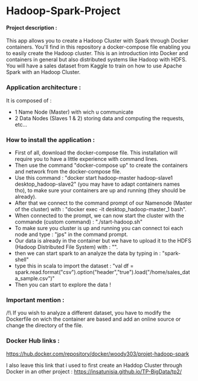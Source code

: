 # Hadoop-Spark-Project

#### Project description : 
This app allows you to create a Hadoop Cluster with Spark through Docker containers. You'll find in this repository a docker-compose file enabling you to easily create the Hadoop cluster. This is an introduction into Docker and containers in general but also distributed systems like Hadoop with HDFS. You will have a sales dataset from Kaggle to train on how to use Apache Spark with an Hadoop Cluster.

### Application architecture : 
It is composed of :
  - 1 Name Node (Master) with wich u communicate 
  - 2 Data Nodes (Slaves 1 & 2) storing data and computing the requests, etc...

### How to install the application :
- First of all, download the docker-compose file. This installation will require you to have a little experience with command lines. 
- Then use the command "docker-compose up" to create the containers and network from the docker-compose file.
- Use this command : "docker start hadoop-master hadoop-slave1 desktop_hadoop-slave2" (you may have to adapt containers names tho), to make sure your containers are up and running (they should be already).
- After that we connect to the command prompt of our Namenode (Master of the cluster) with : "docker exec -it desktop_hadoop-master_1 bash".
- When connected to the prompt, we can now start the cluster with the commande (custom command) : "./start-hadoop.sh" 
- To make sure you cluster is up and running you can connect toi each node and type : "jps" in the command prompt.
- Our data is already in the container but we have to upload it to the HDFS (Hadoop Distributed File System) with : "".
- then we can start spark to an analyze the data by typing in : "spark-shell"
- type this in scala to import the dataset : "val df = spark.read.format("csv").option("header","true").load("/home/sales_data_sample.csv")"
- Then you can start to explore the data !

### Important mention :
/!\ If you wish to analyze a different dataset, you have to modify the Dockerfile on wich the container are based and add an online source or change the directory of the file. 

### Docker Hub links :
https://hub.docker.com/repository/docker/woody303/projet-hadoop-spark

I also leave this link that i used to first create an Haddop Cluster through Docker in an other project :
https://insatunisia.github.io/TP-BigData/tp2/


